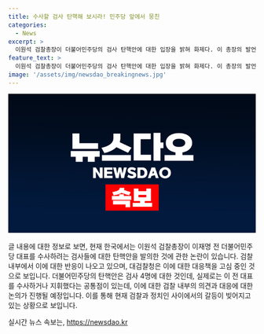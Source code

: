 ```yaml
---
title: 수사할 검사 탄핵해 보시라! 민주당 앞에서 뭉친
categories:
  - News
excerpt: >
  이원석 검찰총장이 더불어민주당의 검사 탄핵안에 대한 입장을 밝혀 화제다. 이 총장의 발언에 송경호 부산고검장을 비롯한 검사들이 반발하며 동조했고, 민주당의 탄핵 시도에 대한 제각각의 의견이 나왔다. 대검찰청은 대응책을 고심 중이며, 검사장 회의를 소집하는 등 상황이 긴장되어 있다. 번거로운 법적 절차와 논란으로 둘러싼 지금 상황에서 검찰과 정치가 어떻게 대응할지 눈길이 쏠린다.
feature_text: >
  이원석 검찰총장이 더불어민주당의 검사 탄핵안에 대한 입장을 밝혀 화제다. 이 총장의 발언에 송경호 부산고검장을 비롯한 검사들이 반발하며 동조했고, 민주당의 탄핵 시도에 대한 제각각의 의견이 나왔다. 대검찰청은 대응책을 고심 중이며, 검사장 회의를 소집하는 등 상황이 긴장되어 있다. 번거로운 법적 절차와 논란으로 둘러싼 지금 상황에서 검찰과 정치가 어떻게 대응할지 눈길이 쏠린다.
image: '/assets/img/newsdao_breakingnews.jpg'
---
```


<p><img src="/assets/img/newsdao_breakingnews.jpg" alt="firstkoreanews 속보" /></p>

<p>글 내용에 대한 정보로 보면, 현재 한국에서는 이원석 검찰총장이 이재명 전 더불어민주당 대표를 수사하려는 검사들에 대한 탄핵안을 발의한 것에 관한 논란이 있습니다. 검찰 내부에서 이에 대한 반응이 나오고 있으며, 대검찰청은 이에 대한 대응책을 고심 중인 것으로 보입니다. 더불어민주당의 탄핵안은 검사 4명에 대한 것인데, 실제로는 이 전 대표를 수사하거나 지휘했다는 공통점이 있는데, 이에 대한 검찰 내부의 의견과 대응에 대한 논의가 진행될 예정입니다. 이를 통해 현재 검찰과 정치인 사이에서의 갈등이 빚어지고 있는 상황으로 보입니다.</p>
실시간 뉴스 속보는, <a href="https://newsdao.kr" rel="dofollow">https://newsdao.kr</a>



